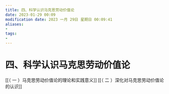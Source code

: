 ```yaml
---
title: 四、科学认识马克思劳动价值论
date: 2023-01-29 00:09
modification date: 2023 一月 29日 星期日 00:09:41
aliases: 
- 
tags: 
- 
---
```


# 四、科学认识马克思劳动价值论

[[（ 一 ）马克思劳动价值论的理论和实践意义]]
[[（ 二 ）深化对马克思劳动价值论的认识]]
